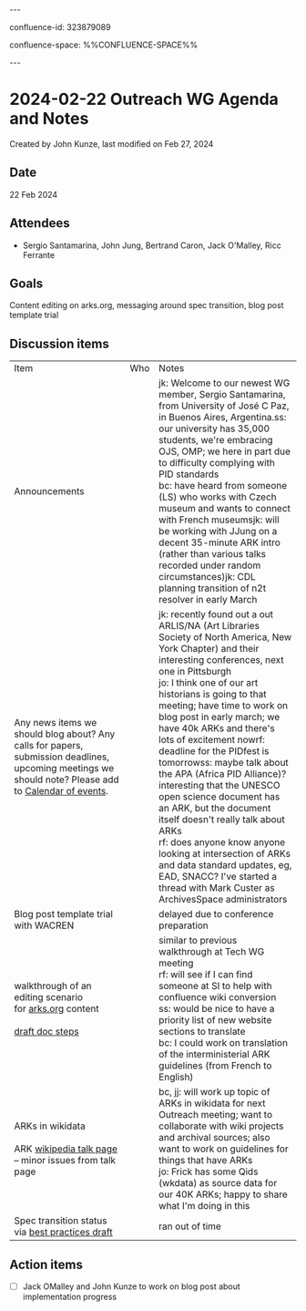 \---

confluence-id: 323879089

confluence-space: %%CONFLUENCE-SPACE%%

\---

2024-02-22 Outreach WG Agenda and Notes
=======================================

Created by John Kunze, last modified on Feb 27, 2024

Date
----

22 Feb 2024

Attendees
---------

*   Sergio Santamarina, John Jung, Bertrand Caron, Jack O'Malley, Ricc Ferrante

Goals
-----

Content editing on arks.org, messaging around spec transition, blog post template trial

Discussion items
----------------

|     |     |     |
| --- | --- | --- |
| Item | Who | Notes |
| Announcements |     | jk: Welcome to our newest WG member, Sergio Santamarina, from University of José C Paz, in Buenos Aires, Argentina.ss: our university has 35,000 students, we're embracing OJS, OMP; we here in part due to difficulty complying with PID standards  <br>bc: have heard from someone (LS) who works with Czech museum and wants to connect with French museumsjk: will be working with JJung on a decent 35-minute ARK intro (rather than various talks recorded under random circumstances)jk: CDL planning transition of n2t resolver in early March |
| Any news items we should blog about? Any calls for papers, submission deadlines, upcoming meetings we should note? Please add to [Calendar of events](Calendar-of-events_208341505.html). |     | jk: recently found out a out ARLIS/NA (Art Libraries Society of North America, New York Chapter) and their interesting conferences, next one in Pittsburgh  <br>jo: I think one of our art historians is going to that meeting; have time to work on blog post in early march; we have 40k ARKs and there's lots of excitement nowrf: deadline for the PIDfest is tomorrowss: maybe talk about the APA (Africa PID Alliance)? interesting that the UNESCO open science document has an ARK, but the document itself doesn't really talk about ARKs  <br>rf: does anyone know anyone looking at intersection of ARKs and data standard updates, eg, EAD, SNACC? I've started a thread with Mark Custer as ArchivesSpace administrators |
| Blog post template trial with WACREN |     | delayed due to conference preparation |
| walkthrough of an editing scenario for [arks.org](http://arks.org/) content<br><br>[draft doc steps](https://docs.google.com/document/d/13KIygiQ6zWpRfTiLeEru-x5oFsJZb4YW6qbSmVHhkkE/edit?usp=sharing) |     | similar to previous walkthrough at Tech WG meeting  <br>rf: will see if I can find someone at SI to help with confluence wiki conversion  <br>ss: would be nice to have a priority list of new website sections to translate  <br>bc: I could work on translation of the interministerial ARK guidelines (from French to English) |
| ARKs in wikidata<br><br>ARK [wikipedia talk page](https://en.wikipedia.org/wiki/Talk:Archival_Resource_Key) – minor issues from talk page |     | bc, jj: will work up topic of ARKs in wikidata for next Outreach meeting; want to collaborate with wiki projects and archival sources; also want to work on guidelines for things that have ARKs  <br>jo: Frick has some Qids (wkdata) as source data for our 40K ARKs; happy to share what I'm doing in this |
| Spec transition status via [best practices draft](https://docs.google.com/document/d/1UOKurRlY54GWoTbr2Nte0Qlp80ap50GJXsqNJqjnwGg/edit?usp=sharing) |     | ran out of time |

Action items
------------

- [ ] Jack OMalley and John Kunze to work on blog post about implementation progress